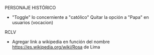 PERSONAJE HISTÓRICO
- "Toggle" lo concerniente a "católico"
Quitar la opción a "Papa" en usuarios (vocacion)

RCLV
- Agregar link a wikipedia en función del nombre
    https://es.wikipedia.org/wiki/Rosa de Lima

